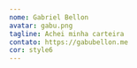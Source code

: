 ```yaml
---
nome: Gabriel Bellon
avatar: gabu.png
tagline: Achei minha carteira
contato: https://gabubellon.me
cor: style6
---
```


